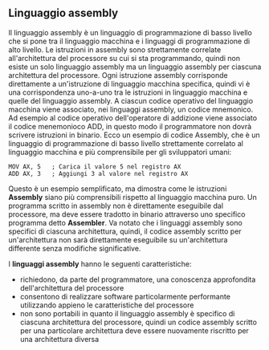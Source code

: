 ## Linguaggio assembly
Il linguaggio assembly è un linguaggio di programmazione di basso livello che si pone tra il linguaggio macchina e i linguaggi di programmazione di alto livello.
Le istruzioni in assembly sono strettamente correlate all'architettura del processore su cui si sta programmando, quindi non esiste un solo linguaggio assembly ma un linguaggio assembly per ciascuna architettura del processore. 
Ogni istruzione assembly corrisponde direttamente a un'istruzione di linguaggio macchina specifica, quindi vi è una corrispondenza uno-a-uno tra le istruzioni in linguaggio macchina e quelle del linguaggio assembly.
A ciascun codice operativo del linguaggio macchina viene associato, nei linguaggi assembly, un codice mnemonico.
Ad esempio al codice operativo dell'operatore di addizione viene associato il codice menemonioco ADD, in questo modo il programmatore non dovrà scrivere istruzioni in binario.
Ecco un esempio di codice Assembly, che è un linguaggio di programmazione di basso livello strettamente correlato al linguaggio macchina e più comprensibile per gli sviluppatori umani:

```assembly
MOV AX, 5   ; Carica il valore 5 nel registro AX
ADD AX, 3   ; Aggiungi 3 al valore nel registro AX
```

Questo è un esempio semplificato, ma dimostra come le istruzioni **Assembly** siano più comprensibili rispetto al linguaggio macchina puro. 
Un programma scritto in assembly non è direttamente eseguibile dal processore, ma deve essere tradotto in binario attraverso uno specifico programma detto **Assembler**.
Va notato che i linguaggi assembly sono specifici di ciascuna architettura, quindi, il codice assembly scritto per un'architettura non sarà direttamente eseguibile su un'architettura differente senza modifiche significative.

I **linguaggi assembly** hanno le seguenti caratteristiche:
- richiedono, da parte del programmatore, una conoscenza approfondita dell'architettura del processore
- consentono di realizzare software particolarmente performante utilizzando appieno le caratteristiche del processore
- non sono portabili in quanto il linguaggio assembly è specifico di ciascuna architettura del processore, quindi un codice assembly scritto per una particolare architettura deve essere nuovamente riscritto per una architettura diversa 
  
